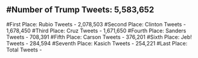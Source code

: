 #Number of Trump Tweets: 5,583,652
---
#First Place: Rubio Tweets - 2,078,503
#Second Place: Clinton Tweets - 1,678,450
#Third Place: Cruz Tweets - 1,671,650
#Fourth Place: Sanders Tweets - 708,391
#Fifth Place: Carson Tweets - 376,201
#Sixth Place: Jeb! Tweets - 284,594
#Seventh Place: Kasich Tweets - 254,221
#Last Place: Total Tweets -  
